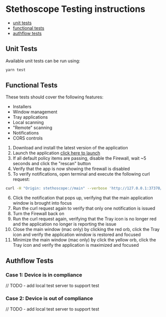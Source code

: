 # Stethoscope Testing instructions

- [unit tests](#unit-tests)
- [functional tests](#functional-tests)
- [authflow tests](#authflow-tests)

## Unit Tests
Available unit tests can be run using:

```bash
yarn test
```

## Functional Tests

These tests should cover the following features:
- Installers
- Window management
- Tray applications
- Local scanning
- "Remote" scanning
- Notifications
- CORS controls

1. Download and install the latest version of the application
2. Launch the application [click here to launch](stethoscope://main)
3. If all default policy items are passing, disable the Firewall, wait ~5 seconds and click the "rescan" button
4. Verify that the app is now showing the firewall is disabled
5. To verify notifications, open terminal and execute the following curl request:

```bash
curl -H "Origin: stethoscope://main" --verbose 'http://127.0.0.1:37370/scan?query=query%20ValidateDevice(%24policy%3A%20DevicePolicy!)%20%7B%0A%20%20policy%20%7B%0A%20%20%20%20validate(policy%3A%20%24policy)%20%7B%0A%20%20%20%20%20%20status%0A%20%20%20%20%20%20osVersion%0A%20%20%20%20%20%20firewall%0A%20%20%20%20%20%20diskEncryption%0A%20%20%20%20%20%20automaticUpdates%0A%20%20%20%20%20%20screenLock%0A%20%20%20%20%20%20remoteLogin%0A%20%20%20%20%20%20stethoscopeVersion%0A%20%20%20%20%7D%0A%20%20%7D%0A%20%20%0A%20%20device%20%7B%0A%20%20%20%20deviceId%0A%20%20%20%20deviceName%0A%20%20%20%20platform%0A%20%20%20%20platformName%0A%20%20%20%20friendlyName%0A%20%20%20%20osVersion%0A%20%20%20%20osName%0A%20%20%20%20osBuild%0A%20%20%20%20firmwareVersion%0A%20%20%20%20hardwareModel%0A%20%20%20%20hardwareSerial%0A%20%20%20%20stethoscopeVersion%0A%20%20%20%20osqueryVersion%0A%20%20%20%20ipAddresses%20%7B%0A%20%20%20%20%20%20interface%0A%20%20%20%20%20%20address%0A%20%20%20%20%20%20mask%0A%20%20%20%20%20%20broadcast%0A%20%20%20%20%7D%0A%20%20%20%20macAddresses%20%7B%0A%20%20%20%20%20%20interface%0A%20%20%20%20%20%20type%0A%20%20%20%20%20%20mac%0A%20%20%20%20%20%20physicalAdapter%0A%20%20%20%20%20%20lastChange%0A%20%20%20%20%7D%0A%20%20%20%20security%20%7B%0A%20%20%20%20%20%20firewall%0A%20%20%20%20%20%20automaticUpdates%0A%20%20%20%20%20%20diskEncryption%0A%20%20%20%20%20%20screenLock%0A%20%20%20%20%20%20remoteLogin%0A%20%20%20%20%20%20automaticAppUpdates%0A%20%20%20%20%20%20automaticSecurityUpdates%0A%20%20%20%20%20%20automaticOsUpdates%0A%20%20%20%20%7D%0A%20%20%7D%0A%7D%0A&variables=%7B%22policy%22%3A%7B%22stethoscopeVersion%22%3A%22%3E%3D1.0.0%22%2C%22osVersion%22%3A%7B%22darwin%22%3A%7B%22ok%22%3A%22%3E%3D10.13.4%22%2C%22nudge%22%3A%22%3E%3D10.12.6%22%7D%2C%22win32%22%3A%7B%22ok%22%3A%22%3E%3D10.0.16299%22%2C%22nudge%22%3A%22%3E%3D10.0.15063%22%7D%7D%2C%22firewall%22%3A%22ALWAYS%22%2C%22diskEncryption%22%3A%22ALWAYS%22%2C%22automaticUpdates%22%3A%22SUGGESTED%22%2C%22screenLock%22%3A%22IF_SUPPORTED%22%2C%22remoteLogin%22%3A%22NEVER%22%7D%7D&sessionId=034fad3d-9352-f41f-848b-76794010fc25&operationName=ValidateDevice'
```

6. Click the notification that pops up, verifying that the main application window is brought into focus
7. Run the curl request again to verify that only one notification is issued
8. Turn the Firewall back on
9. Run the curl request again, verifying that the Tray icon is no longer red and the application no longer is reporting the issue
10. Close the main window (mac only) by clicking the red orb, click the Tray icon and verify the application window is restored and focused
11. Minimize the main window (mac only) by click the yellow orb, click the Tray icon and verify the application is maximized and focused

## Authflow Tests

### Case 1: Device is in compliance

// TODO - add local test server to support test

### Case 2: Device is out of compliance

// TODO - add local test server to support test
